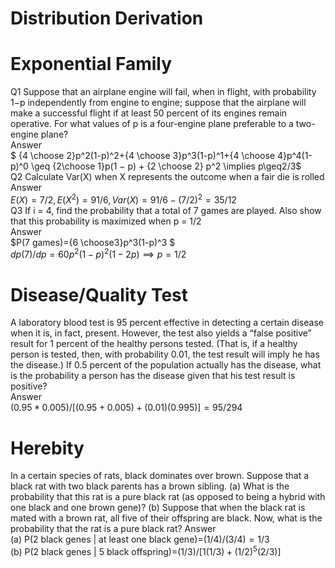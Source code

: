 # Distribution Derivation

# Exponential Family 
Q1 Suppose that an airplane engine will fail, when in flight, with
probability 1−p independently from engine to engine; suppose that the airplane will 
make a successful flight if at least 50 percent of its engines remain operative. 
For what values of p is a four-engine plane preferable to a two-engine plane?\
Answer\
$ {4 \choose 2}p^2(1-p)^2+{4 \choose 3}p^3(1-p)^1+{4 \choose 4}p^4(1-p)^0	\geq {2\choose 1}p(1 − p) + {2 \choose 2} p^2 \implies	p\geq2/3$\
Q2 Calculate Var(X) when X represents the outcome when a fair die is rolled\
Answer\
$E(X)=7/2, E(X^2)=91/6, Var(X)=91/6-(7/2)^2=35/12$\
Q3 If i = 4, find the probability that a total of 7 games are played. Also show
that this probability is maximized when p = 1/2\
Answer\
$P(7 games)={6 \choose3}p^3(1-p)^3 $\
$dp(7)/dp=60p^2(1-p)^2(1-2p) \implies p=1/2$



# Disease/Quality Test
A laboratory blood test is 95 percent effective in detecting a
certain disease when it is, in fact, present. However, the test also yields a “false
positive” result for 1 percent of the healthy persons tested. (That is, if a healthy
person is tested, then, with probability 0.01, the test result will imply he has the
disease.) If 0.5 percent of the population actually has the disease, what is the
probability a person has the disease given that his test result is positive?\
Answer\
$(0.95*0.005)/[(0.95+0.005)+(0.01)(0.995)]=95/294$

# Herebity
In a certain species of rats, black dominates over brown. Suppose that a
black rat with two black parents has a brown sibling.
(a) What is the probability that this rat is a pure black rat (as opposed to being
a hybrid with one black and one brown gene)?
(b) Suppose that when the black rat is mated with a brown rat, all five of their
offspring are black. Now, what is the probability that the rat is a pure black rat?
Answer\
(a) P(2 black genes | at least one black gene)=$(1/4)/(3/4)=1/3$\
(b) P(2 black genes | 5 black offspring)=$(1/3)/[1(1/3)+(1/2)^5(2/3)]$
